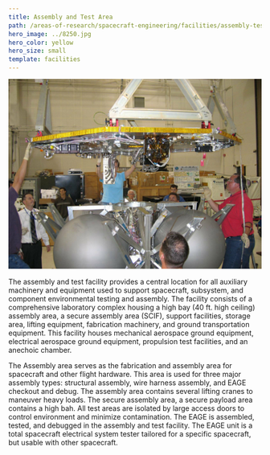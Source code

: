 ```yaml
---
title: Assembly and Test Area
path: /areas-of-research/spacecraft-engineering/facilities/assembly-test-area
hero_image: ../8250.jpg
hero_color: yellow
hero_size: small
template: facilities
---
```

![Assembly and Test facility](assembly_and_test.jpg)

The assembly and test facility provides a central location for all auxiliary machinery and equipment used to support spacecraft, subsystem, and component environmental testing and assembly. The facility consists of a comprehensive laboratory complex housing a high bay (40 ft. high ceiling) assembly area, a secure assembly area (SCIF), support facilities, storage area, lifting equipment, fabrication machinery, and ground transportation equipment. This facility houses mechanical aerospace ground equipment, electrical aerospace ground equipment, propulsion test facilities, and an anechoic chamber.

The Assembly area serves as the fabrication and assembly area for spacecraft and other flight hardware. This area is used for three major assembly types: structural assembly, wire harness assembly, and EAGE checkout and debug. The assembly area contains several lifting cranes to maneuver heavy loads. The secure assembly area, a secure payload area contains a high bah. All test areas are isolated by large access doors to control environment and minimize contamination. The EAGE is assembled, tested, and debugged in the assembly and test facility. The EAGE unit is a total spacecraft electrical system tester tailored for a specific spacecraft, but usable with other spacecraft.
